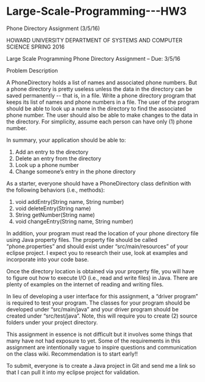 # Large-Scale-Programming---HW3
Phone Directory Assignment (3/5/16)

HOWARD UNIVERSITY
DEPARTMENT OF SYSTEMS AND COMPUTER SCIENCE
SPRING 2016

Large Scale Programming
Phone Directory Assignment – Due: 3/5/16

												

Problem Description

A PhoneDirectory holds a list of names and associated phone numbers. But a phone directory is pretty useless unless the data in the directory can be saved permanently -- that is, in a file. Write a phone directory program that keeps its list of names and phone numbers in a file. The user of the program should be able to look up a name in the directory to find the associated phone number. The user should also be able to make changes to the data in the directory. For simplicity, assume each person can have only (1) phone number.  

In summary, your application should be able to:
1.	Add an entry to the directory
2.	Delete an entry from the directory
3.	Look up a phone number
4.	Change someone’s entry in the phone directory

As a starter, everyone should have a PhoneDirectory class definition with the following behaviors (i.e., methods):
1.	void addEntry(String name, String number)
2.	void deleteEntry(String name)
3.	String getNumber(String name)
4.	void changeEntry(String name, String number)

In addition, your program must read the location of your phone directory file using Java property files.  The property file should be called “phone.properties” and should exist under “src/main/resources” of your eclipse project.  I expect you to research their use, look at examples and incorporate into your code base.  

Once the directory location is obtained via your property file, you will have to figure out how to execute I/O (i.e., read and write files) in Java.  There are plenty of examples on the internet of reading and writing files.

In lieu of developing a user interface for this assignment, a “driver program” is required to test your program.  The classes for your program should be developed under “src/main/java” and your driver program should be created under “src/test/java”.  Note, this will require you to create (2) source folders under your project directory.

This assignment in essence is not difficult but it involves some things that many have not had exposure to yet.  Some of the requirements in this assignment are intentionally vague to inspire questions and communication on the class wiki.  Recommendation is to start early!!

To submit, everyone is to create a Java project in Git and send me a link so that I can pull it into my eclipse project for validation.
